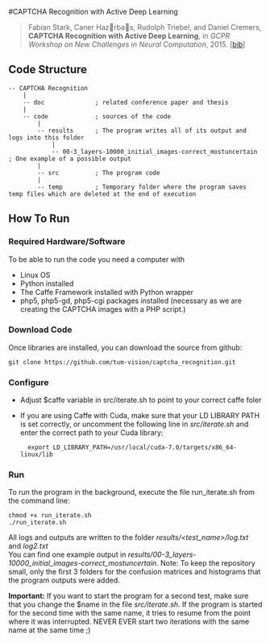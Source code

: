 #CAPTCHA Recognition with Active Deep Learning

> Fabian Stark, Caner Hazrbas, Rudolph Triebel, and Daniel Cremers,
> **CAPTCHA Recognition with Active Deep Learning**,
> in *GCPR Workshop on New Challenges in Neural Computation*, 2015. [[bib](https://vision.in.tum.de/research/deeplearning?key=stark-gcpr15)]

## Code Structure

    -- CAPTCHA Recognition    
        |
        -- doc              ; related conference paper and thesis      
        |
        -- code             ; sources of the code
            |
            -- results      ; The program writes all of its output and logs into this folder
                |
                -- 00-3_layers-10000_initial_images-correct_mostuncertain         ; One example of a possible output
            |
            -- src          ; The program code
            |
            -- temp         ; Temporary folder where the program saves temp files which are deleted at the end of execution

## How To Run
### Required Hardware/Software

To be able to run the code you need a computer with

* Linux OS
* Python installed
* The Caffe Framework installed with Python wrapper
* php5, php5-gd, php5-cgi packages installed (necessary as we are creating the CAPTCHA images with a PHP script.)

### Download Code
Once libraries are installed, you can download the source from github:

    git clone https://github.com/tum-vision/captcha_recognition.git

### Configure
* Adjust $caffe variable in src/iterate.sh to point to your correct caffe foler
* If you are using Caffe with Cuda, make sure that your LD LIBRARY PATH is set correctly, or uncomment the following line in *src/iterate.sh* and enter the correct path to your Cuda library:

        export LD_LIBRARY_PATH=/usr/local/cuda-7.0/targets/x86_64-linux/lib

### Run

To run the program in the background, execute the file run_iterate.sh from the command line:

    chmod +x run_iterate.sh
    ./run_iterate.sh

All logs and outputs are written to the folder *results/<test_name>/log.txt* and *log2.txt*  
You can find one example output in *results/00-3_layers-10000_initial_images-correct_mostuncertain*. Note: To keep the repository small, only the first 3 folders for the confusion matrices and histograms that the program outputs were added.

**Important:** If you want to start the program for a second test, make sure that you change the $name in the file  *src/iterate.sh*. If the program is started for the second time with the same name, it tries to resume from the point where it was interrupted. NEVER EVER start two iterations with the same name at the same time ;)